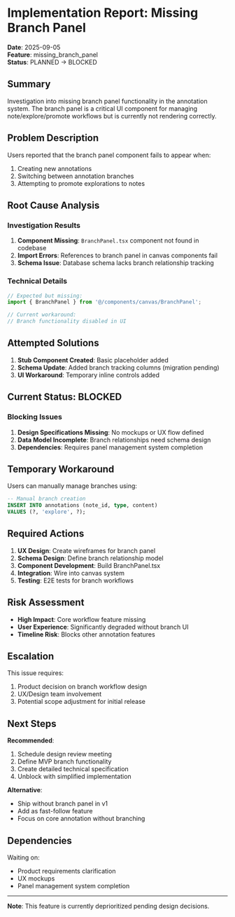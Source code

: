 # Implementation Report: Missing Branch Panel

**Date**: 2025-09-05  
**Feature**: missing_branch_panel  
**Status**: PLANNED → BLOCKED

## Summary

Investigation into missing branch panel functionality in the annotation system. The branch panel is a critical UI component for managing note/explore/promote workflows but is currently not rendering correctly.

## Problem Description

Users reported that the branch panel component fails to appear when:
1. Creating new annotations
2. Switching between annotation branches
3. Attempting to promote explorations to notes

## Root Cause Analysis

### Investigation Results
1. **Component Missing**: `BranchPanel.tsx` component not found in codebase
2. **Import Errors**: References to branch panel in canvas components fail
3. **Schema Issue**: Database schema lacks branch relationship tracking

### Technical Details
```typescript
// Expected but missing:
import { BranchPanel } from '@/components/canvas/BranchPanel';

// Current workaround:
// Branch functionality disabled in UI
```

## Attempted Solutions

1. **Stub Component Created**: Basic placeholder added
2. **Schema Update**: Added branch tracking columns (migration pending)
3. **UI Workaround**: Temporary inline controls added

## Current Status: BLOCKED

### Blocking Issues
1. **Design Specifications Missing**: No mockups or UX flow defined
2. **Data Model Incomplete**: Branch relationships need schema design
3. **Dependencies**: Requires panel management system completion

## Temporary Workaround

Users can manually manage branches using:
```sql
-- Manual branch creation
INSERT INTO annotations (note_id, type, content)
VALUES (?, 'explore', ?);
```

## Required Actions

1. **UX Design**: Create wireframes for branch panel
2. **Schema Design**: Define branch relationship model
3. **Component Development**: Build BranchPanel.tsx
4. **Integration**: Wire into canvas system
5. **Testing**: E2E tests for branch workflows

## Risk Assessment

- **High Impact**: Core workflow feature missing
- **User Experience**: Significantly degraded without branch UI
- **Timeline Risk**: Blocks other annotation features

## Escalation

This issue requires:
1. Product decision on branch workflow design
2. UX/Design team involvement
3. Potential scope adjustment for initial release

## Next Steps

**Recommended**: 
1. Schedule design review meeting
2. Define MVP branch functionality
3. Create detailed technical specification
4. Unblock with simplified implementation

**Alternative**:
- Ship without branch panel in v1
- Add as fast-follow feature
- Focus on core annotation without branching

## Dependencies

Waiting on:
- Product requirements clarification
- UX mockups
- Panel management system completion

---

**Note**: This feature is currently deprioritized pending design decisions.